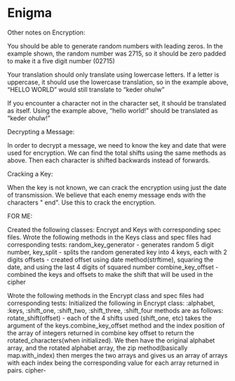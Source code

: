 # Enigma

Other notes on Encryption:

You should be able to generate random numbers with leading zeros. In the example shown, the random number was 2715, so it should be zero padded to make it a five digit number (02715)

Your translation should only translate using lowercase letters. If a letter is uppercase, it should use the lowercase translation, so in the example above, “HELLO WORLD” would still translate to “keder ohulw”

If you encounter a character not in the character set, it should be translated as itself. Using the example above, “hello world!” should be translated as “keder ohulw!”


Decrypting a Message:

In order to decrypt a message, we need to know the key and date that were used for encryption. We can find the total shifts using the same methods as above. Then each character is shifted backwards instead of forwards.

Cracking a Key:

When the key is not known, we can crack the encryption using just the date of transmission. We believe that each enemy message ends with the characters " end". Use this to crack the encryption.


FOR ME:

Created the following classes:
Encrypt and Keys with corresponding spec files.
Wrote the following methods in the Keys class and spec files had corresponding tests:
random_key_generator - generates random 5 digit number,
key_split - splits the random generated key into 4 keys, each with 2 digits
offsets - created offset using date method(strftime), squaring the date, and using the last 4 digits of squared number
combine_key_offset - combined the keys and offsets to make the shift that will be used in the cipher

Wrote the following methods in the Encrypt class and spec files had corresponding tests:
Initialized the following in Encrypt class: :alphabet, :keys, :shift_one, :shift_two, :shift_three, :shift_four
methods are as follows:
rotate_shift(offset) - each of the 4 shifts used (shift_one, etc) takes the argument of the keys.combine_key_offset method and the index position of the array of integers returned in combine key offset to return the rotated_characters(when initialized). We then have the original alphabet array, and the rotated alphabet array, the zip method(basically map.with_index)  then merges the two arrays and gives us an array of arrays with each index being the corresponding value for each array returned in pairs.
cipher-
